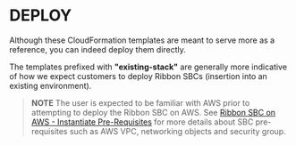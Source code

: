 # DEPLOY

Although these CloudFormation templates are meant to serve more as a reference, you can indeed deploy them directly.  

The templates prefixed with **"existing-stack"** are generally more indicative of how we expect customers to deploy Ribbon SBCs (insertion into an existing environment).

>  **NOTE** 
>  The user is expected to be familiar with AWS prior to attempting to deploy the Ribbon SBC on AWS.
>  See [Ribbon SBC on AWS - Instantiate Pre-Requisites](https://github.com/RibbonCommunications/sbc_aws_cloudformation/blob/master/supported/pre_requisites/README.md#ribbon-sbc-on-aws---instantiate-pre-requisites) for more details about SBC pre-requisites such as AWS VPC, networking objects and security group.
